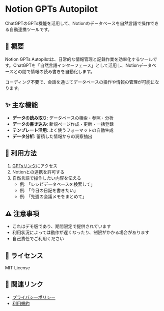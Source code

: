 # Notion GPTs Autopilot

ChatGPTのGPTs機能を活用して、Notionのデータベースを自然言語で操作できる自動連携ツールです。

## 🌟 概要

Notion GPTs Autopilotは、日常的な情報管理と記録作業を効率化するツールです。ChatGPTを「自然言語インターフェース」として活用し、Notionデータベースとの間で情報の読み書きを自動化します。

コーディング不要で、会話を通じてデータベースの操作や情報の管理が可能になります。

## ✨ 主な機能

- **データの読み取り**: データベースの検索・参照・分析
- **データの書き込み**: 新規ページ作成・更新・一括登録
- **テンプレート活用**: よく使うフォーマットの自動生成
- **データ分析**: 蓄積した情報からの洞察抽出

## 🚀 利用方法

1. [GPTsリンク](https://chat.openai.com/g/g-your-gpts-id)にアクセス
2. Notionとの連携を許可する
3. 自然言語で操作したい内容を伝える
   - 例: 「レシピデータベースを検索して」
   - 例: 「今日の日記を書きたい」
   - 例: 「先週の会議メモをまとめて」

## ⚠️ 注意事項

- これはデモ版であり、期間限定で提供されています
- 利用状況によっては動作が遅くなったり、制限がかかる場合があります
- 自己責任でご利用ください

## 📄 ライセンス

MIT License

## 🔗 関連リンク

- [プライバシーポリシー](https://あなたのユーザー名.github.io/notion-gpts-autopilot/privacy.html)
- [利用規約](https://あなたのユーザー名.github.io/notion-gpts-autopilot/terms.html)
